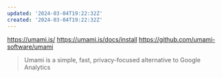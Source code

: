 ```yaml
---
updated: '2024-03-04T19:22:32Z'
created: '2024-03-04T19:22:32Z'
---
```

https://umami.is/
https://umami.is/docs/install
https://github.com/umami-software/umami

> Umami is a simple, fast, privacy-focused alternative to Google Analytics